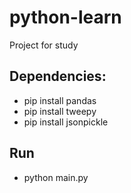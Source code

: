 # python-learn
Project for study

## Dependencies:
- pip install pandas
- pip install tweepy
- pip install jsonpickle

## Run
- python main.py